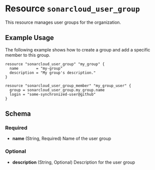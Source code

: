 # Resource `sonarcloud_user_group`

This resource manages user groups for the organization.

## Example Usage

The following example shows how to create a group and add a specific member to this group.

```hcl
resource "sonarcloud_user_group" "my_group" {
  name        = "my-group"
  description = "My group's description."
}

resource "sonarcloud_user_group_member" "my_group_user" {
  group = sonarcloud_user_group.my_group.name
  login = "some-synchronized-user@github"
}
```

## Schema

### Required

- **name** (String, Required) Name of the user group

### Optional

- **description** (String, Optional) Description for the user group
